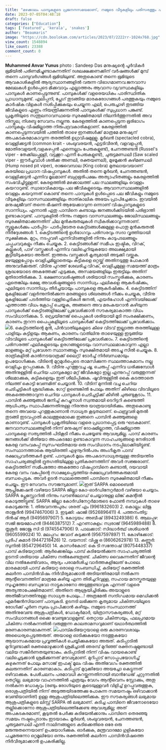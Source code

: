 ```yaml
---
title: "മഴക്കാലം പാമ്പുകളുടെ പ്രജനനസമയമാണ്, നമ്മുടെ വീടുകളിലും പരിസരത്തും പാമ്പുകളെ കാണുവാൻ സാധ്യത കൂടുതലാണ്, എന്തൊക്കെ മുൻകരുതലുകൾ എടുക്കാം ?"
date: 2023-07-05T04:48:18
draft: false
categories: ["Education"]
tags: ['Featured', 'kerala', 'snakes']
author: "Beaumaris"
image: "https://cdn.boolokam.com/articles/2023/07/2222rr-1024x768.jpg"
view_count: 1548894
like_count: 23388
comment_count: 0
---
```


**Muhammed Anvar Yunus** photo : Sandeep Das മനുഷ്യന്റെ പൂർവികർ ഭൂമിയിൽ പരിണമിച്ചുണ്ടാകുന്നതിന് ദശലക്ഷക്കണക്കിന് വർഷങ്ങൾക്ക് മുമ്പ് തന്നെ പാമ്പുവർഗങ്ങൾ ഭൂമിയിലുണ്ട്. അതുകൊണ്ട് തന്നെ ഭൂമിയുടെ ആവകാശികളിൽ ആദ്യസ്ഥാനങ്ങളിൽ വരുന്ന വിഭാഗമാണവ.ജനവാസ മേഖലകൾ ഉൾപ്പെടെ മിക്കവാറും എല്ലാത്തരം ആവാസ വ്യവസ്ഥകളിലും പാമ്പുകൾ കാണപ്പെടുന്നുണ്ട്. പാമ്പുകൾക്ക് വളരെയധികം പാരിസ്ഥിതിക പ്രാധാന്യമുണ്ട്. എലിപ്പനി, പ്ലേഗ് തുടങ്ങിയ മാരകരോഗങ്ങൾ പരത്തുകയും നമ്മുടെ കാർഷിക വിളകൾ നശിപ്പിക്കുകയും ചെയ്യുന്ന എലി, പെരുച്ചാഴി തുടങ്ങിയ ജീവികളുടെ എണ്ണം നിയന്ത്രിക്കുന്നതിൽ പാമ്പുകൾക്ക് സുപ്രധാന പങ്കുണ്ട്. പ്രകൃതിയുടെ സന്തുലനാവസ്ഥയെ സുരക്ഷിതമായി നിലനിർത്തുന്നതിൽ അവ നിസ്തുല, നിശബ്ദ സേവനം നല്കുന്നു. കേരളത്തിൽ കാണപ്പെടുന്ന ഭൂരിഭാഗം പാമ്പുകളും വിഷമില്ലാത്ത നിരുപദ്രവകാരികളാണ്. കേരളത്തിൽ കാണപ്പെടുന്നവയിൽ പത്തിൽ താഴെ ഇനങ്ങൾക്ക് മാത്രമേ മനുഷ്യന് അപകടകരമാകാവുന്ന തരത്തിൽ ഉഗ്രവിഷമുള്ളൂ. മൂർഖൻ (spectacled cobra), വെള്ളിക്കട്ടൻ (common krait - ശംഖുവരയൻ, എട്ടടിവീരൻ, വളവളപ്പൻ, മോതിരവളയൻ,വളകഴപ്പൻ എന്നെല്ലാം പേരുകളുണ്ട്), ചേനത്തണ്ടൻ (Russel's viper - തേക്കിലപ്പുള്ളി, വട്ടക്കൂറ എന്നീ പേരുകളുണ്ട്), ചുരുട്ടമണ്ഡലി (Saw scaled viper - ഈർച്ചവാൾ ശൽക്ക അണലി, രക്തയണലി), മുഴമൂക്കൻ കുഴിമണ്ഡലി (Hump nosed pit viper), രാജവെമ്പാല (King cobra) മുതലായവയാണ് കരയിലെ പ്രധാന വിഷപ്പാമ്പുകൾ. അതിൽ തന്നെ മൂർഖൻ, ചേനത്തണ്ടൻ, വെള്ളിക്കട്ടൻ എന്നിവ മൂലമാണ് ബഹുഭൂരിപക്ഷം അത്യാഹിതങ്ങളും കേരളത്തിൽ സംഭവിച്ചിട്ടുള്ളത്. കേരളത്തിൽ മഴക്കാലത്ത് പല സ്ഥലങ്ങളിലും വെള്ളം കയറാറുണ്ട്. സ്വാഭാവികമായും പല ജീവികളുടെയും ആവാസസ്ഥലങ്ങളിൽ വെള്ളം കയറുന്നത് കൊണ്ട് തന്നെ പാമ്പുകൾ ഉൾപ്പെടെ പല ജീവികളും നമ്മുടെ വീടുകളിലും വാസസ്ഥലങ്ങളിലും താത്കാലിക അഭയം പ്രാപിച്ചേക്കാം. ഇവയിൽ മനുഷ്യജീവന് തന്നെ ഭീഷണി ആയേക്കാവുന്ന ഒന്നാണ് വിഷപ്പാമ്പുകളുടെ സാന്നിധ്യം. എന്നാൽ ഏതു പാമ്പിനെ കണ്ടാലും ജനങ്ങൾക്കിടയിൽ പരിഭ്രാന്തി ഉണ്ടാകാറുണ്ട്. പാമ്പുകളിൽ നിന്നും നമ്മുടെ വാസസ്ഥലങ്ങളും ജോലിസ്ഥലങ്ങളും സുരക്ഷിതമാക്കുന്നതിന് ചില മുൻകരുതലുകൾ സ്വീകരിക്കാവുന്നതാണ്. [](https://cdn.boolokam.com/articles/2023/07/2222rr.jpg)സ്കൂളുകൾക്കും പാർപ്പിട- പാർപ്പിടേതര കെട്ടിടങ്ങൾക്കുമുള്ള പൊതു മുൻകരുതൽ നിർദ്ദേശങ്ങൾ: 1\. കെട്ടിടത്തിന്റെ ഉൾഭാഗവും പരിസരവും സദാ വൃത്തിയായി സൂക്ഷിക്കുക. മുറ്റം, നടപ്പുവഴി എന്നിവിടങ്ങളിൽ നിന്നും കാടുപടലങ്ങളും ചപ്പുചവറുകളും നീക്കം ചെയ്യുക. 2\. കെട്ടിടങ്ങൾക്ക് സമീപം ഇഷ്ടിക, വിറക്, കല്ലുകൾ, പാഴ് വസ്തുക്കൾ എന്നിവ വലിച്ചെറിയുകയോ അലക്ഷ്യമായി കൂട്ടിയിടുകയോ അരുത്. ഇത്തരം വസ്തുക്കൾ കൃത്യമായി അടുക്കി വയ്ക്കുക. മഴയുള്ളപ്പോഴും വെളിച്ചമില്ലാതെയും കുട്ടികളെ ഒറ്റയ്ക്ക് അതിനടുത്തു പോകാൻ അനുവദിക്കരുത്. വീടിനു പുറത്ത് ശേഖരിച്ച വിറക്, വെളിച്ചമുള്ള സമയത്ത് മാത്രം ശ്രദ്ധയോടെ അകത്തേക്ക് എടുക്കുക, അസമയങ്ങളിലും ഇരുട്ടിലും അതിന് മുതിരാതിരിക്കുക. 3\. ഭക്ഷണാവശിഷ്ടങ്ങൾ ശരിയായി സംസ്കരിക്കുക, കാരണം ഏതെങ്കിലും ഭക്ഷ്യ അവശിഷ്ടങ്ങളുടെ സാന്നിധ്യം എലികളെ ആകർഷിക്കും, എലിയുടെ സാന്നിധ്യം തീർച്ചയായും പാമ്പുകളെ ആകർഷിക്കും. 4\. കെട്ടിടത്തിന് മുകളിലേക്ക് വളർന്നുനിൽക്കുന്ന മരങ്ങളുടെ ശിഖരങ്ങൾ നീക്കം ചെയ്യുക, വീടിനു മുകളിലേക്ക് പടർത്തിയ വള്ളിച്ചെടികൾ ജനൽ, എയർഹോൾ എന്നിവയിലേക്ക് എത്താത്ത വിധം ക്രോപ്പ് ചെയ്യുക, അങ്ങനെ അവ മരംകയറാൻ കഴിയുന്ന പാമ്പുകൾക്ക് കെട്ടിടങ്ങളിലേക്ക് പ്രവേശിക്കാൻ സൗകര്യമാകാത്ത വിധം സംവിധാനിക്കുക. 5\. ഡ്രെയിനേജ് പൈപ്പുകൾ ശരിയായി മൂടി സംരക്ഷിക്കണം, കാരണം തുറന്ന പൈപ്പുകളിലൂടെ പാമ്പുകൾക്ക് കെട്ടിടത്തിലേക്ക് പ്രവേശിക്കാം. [![](https://cdn.boolokam.com/articles/2023/07/ddddddd.jpg)](https://cdn.boolokam.com/articles/2023/07/ddddddd.jpg)6\. കെട്ടിടത്തിന്റെ മുൻ, പിൻവാതിലുകളുടെ കീഴെ വിടവ് ഇല്ലാത്ത തരത്തിലുള്ള പാളിയും കട്ടിളയും ആകണം, കാരണം വാതിലിനു താഴെയുള്ള ഇടുങ്ങിയ വിടവിലൂടെ പാമ്പുകൾക്ക് കെട്ടിടത്തിലേക്ക് പ്രവേശിക്കാം. 7\. കെട്ടിടത്തിന്റെ പരിസരത്ത് എലികളുടെയും ഉരഗങ്ങളുടെയും വാസസ്ഥലമാകാവുന്ന എല്ലാ മാളങ്ങളും മറ്റ് പ്രവേശന സ്ഥാനങ്ങളും സുരക്ഷിതമായി അടച്ചു സീൽ ചെയ്യുക. 8\. രാത്രികളിൽ കാൽനടയാത്രക്ക് ലൈറ്റ്/ ടോർച്ച് നിർബന്ധമായും ഉപയോഗിക്കുക. വീടിന്റെ മുറ്റമുൾപ്പെടെ താമസിക്കുന്ന സ്ഥലത്താകമാനം നല്ല വെളിച്ചം ഉറപ്പാക്കുക. 9\. വീടിനു പുറത്തുവച്ച ഷൂ, ചെരുപ്പ് എന്നിവ ധരിക്കുമ്പോൾ അതിനുള്ളിൽ ചെറിയ പാമ്പുകളോ മറ്റ് ജീവികളോ ഇല്ല എന്നുറപ്പ് വരുത്തുന്നത് ശീലമാക്കുക, കുട്ടികളെയും ഇത് ശീലിപ്പിക്കുക. ഷൂവിനുള്ളിൽ കൈ കടത്താതെ നിലത്ത് കൊട്ടി വേണമിത് ചെയ്യാൻ. 10\. വീടിന് മുന്നിൽ വച്ച ചെറിയ ചെടിച്ചട്ടികൾ ശ്രദ്ധിക്കുക. ഗേറ്റ് ഉണ്ടെങ്കിൽ പോലും അതിന് കീഴിലെ വിടവിലൂടെ അകത്തെത്താവുന്ന ചെറിയ പാമ്പുകൾ ചെടിച്ചട്ടിക്ക് കീഴിൽ ചുരുണ്ടുകൂടാം. 11\. പാമ്പിൻ കുഞ്ഞുങ്ങൾ ജനിച്ച് കുറച്ചുനാൾ സ്വന്തമായി ടെറിട്ടറി കണ്ടെത്തി ആധിപത്യം സ്ഥാപിക്കുന്നതിനുള്ള നിരന്തര യാത്രയായിരിക്കും. അതുകൊണ്ടു തന്നെ അവയെ പുറത്തുകാണാൻ സാധ്യത കൂടുതലാണ്. ഫെബ്രുവരി മുതൽ തുടങ്ങി ഇടവപ്പാതി കാലത്തുമൊക്കെ ഇങ്ങനെ പാമ്പിൻ കുഞ്ഞുങ്ങളെ കാണാറുണ്ട്. പാമ്പുകൾ പ്രകൃതിയിലെ വളരെ പ്രധാനപ്പെട്ട ഒരു ഘടകമാണ്. ജനവാസസ്ഥലങ്ങളിൽ നിന്ന് മനുഷ്യന് ദോഷമില്ലാത്ത, വിഷമില്ലാത്ത പാമ്പുകളെ സത്യത്തിൽ പിടികൂടി നീക്കം ചെയ്യേണ്ട ആവശ്യമില്ല. പാമ്പ് കാരണം ജനങ്ങൾക്ക് ഭീതിയോ അപകടമോ ഉണ്ടാകാവുന്ന സാഹചര്യങ്ങളെ നേരിടാൻ കേരള വനംവകുപ്പ് സുസംഘടിതമായ ഒരു സംവിധാനം നടപ്പിലാക്കിയിട്ടുണ്ട്. സംസ്ഥാനത്താകെ ആയിരത്തി എഴുനൂറിൽപരം അംഗീകൃത പാമ്പ് രക്ഷാപ്രവർത്തകർ ഉണ്ട്. പാമ്പുകൾ മൂലം അപകടസാധ്യതയുള്ള അടിയന്തിര സാഹചര്യങ്ങളിൽ ദ്രുതഗതിയിലുള്ള പ്രതികരണത്തിന് അവർ സജ്ജരാണ്. കെട്ടിടത്തിന് സമീപത്തോ അകത്തോ വിഷപ്പാമ്പിനെ കണ്ടാൽ, ദയവായി കേരള വനം വകുപ്പിന്റെ സാക്ഷ്യപ്പെടുത്തിയ രക്ഷാപ്രവർത്തകരുമായി ബന്ധപ്പെടുക. അവർ ഉടൻ സ്ഥലത്തെത്തി പാമ്പിനെ സുരക്ഷിതമായി നീക്കം ചെയ്യും. ഈ സേവനം സൗജന്യമാണ്. [![](https://cdn.boolokam.com/articles/2023/07/dddffff-1.jpg)](https://cdn.boolokam.com/articles/2023/07/dddffff-1.jpg)ഇത് SARPA മൊബൈൽ ആപ്ലിക്കേഷൻ വഴിയോ SARPA ജില്ലാ കോ-ഓർഡിനേറ്റർമാർ വഴിയോ ചെയ്യാം. SARPA പ്ലേസ്റ്റോറിൽ നിന്നും ഡൗൺലോഡ് ചെയ്യാനുള്ള ലിങ്ക് കമന്റിൽ കൊടുത്തിട്ടുണ്ട്. SARPA ജില്ലാ കോർഡിനേറ്റർമാരുടെ ഫോൺ നമ്പറുകൾ താഴെ കൊടുക്കുന്നു: 1\. തിരുവനന്തപുരം: ശരത് എം (9961832603) 2\. കൊല്ലം: ലിജു താജുദീൻ (9947467006) 3\. ഇടുക്കി: ഷാജി (9526896411) 4\. പത്തനംതിട്ട: ദിൻഷ് ആർ (9495697907) 5\. കോട്ടയം: അബീഷ് (8943249386) 6\. ആലപ്പുഴ: സജി ജയമോഹൻ (9446387512) 7\. എറണാകുളം: സ്വരാജ് (9645989488) 8\. തൃശൂർ: ജോജു സി ടി (9745547906) 9\. പാലക്കാട്: സിദ്ധാർത്ഥ് ശശിധരൻ (9605599024) 10\. മലപ്പുറം: ജവാദ് കുടുക്കൻ (9567597897) 11\. കോഴിക്കോട്: പ്രദീപ് കുമാർ (9447218426) 12\. വയനാട്: വിഷ്ണു ഒ (8606262978) 13\. കണ്ണൂർ: സുനിൽ (8547296450) 14\. കാസർകോട്: കെ ടി സന്തോഷ് (8075448337) പാമ്പ് കടിയേറ്റാൽ: ആർക്കെങ്കിലും പാമ്പ് കടിയേൽക്കുന്ന സാഹചര്യത്തിൽ ഉടനടി ശരിയായ ചികിത്സ നല്‍കേണ്ടതുണ്ട്. ചികിത്സ വൈകുന്നതിന് ജീവന്റെ വില നൽകേണ്ടിവരാം, ആദ്യം പരാമര്‍ശിച്ച വാർത്തകളിലേത് പോലെ. മാരകമായി പാമ്പ് കടിയേറ്റ ഒരാളെ സംബന്ധിച്ച്, കടിയേറ്റ് രക്തത്തിൽ കലര്‍ന്ന പാമ്പിൻവിഷം നിർവീര്യമാക്കാൻ അടിയന്തിരമായി നൽകുന്ന ആന്റിവെനത്തിന് മാത്രമേ കഴിയൂ എന്ന തിരിച്ചറിവുള്ള, സഹായ മനസ്കതയുള്ള സുഹൃത്തോ ബന്ധുവോ നാട്ടുകാരനോ അടുത്തുണ്ടാവുക എന്നത് വളരെ അത്യന്താപേക്ഷിതമാണ്. അതിനെ ആശ്രയിച്ചിരിക്കും അയാളുടെ അതിജീവനത്തിനുള്ള സാധ്യത പോലും...! അത്രമേൽ സന്ദിഗ്ധമായ മെഡിക്കൽ എമർജൻസിയാണ് പാമ്പുകടി. ഉടനടി ലഭിക്കുന്ന കൃത്യമായ ചികിത്സയിലൂടെ രോഗിക്ക് പൂര്‍ണ സുഖം പ്രാപിക്കാൻ കഴിയും. നമ്മുടെ സംസ്ഥാനത്ത് അതിനുവേണ്ട ആശുപത്രികൾ, ഡോക്ടർമാർ, യിത്രാസൗകര്യങ്ങൾ, മറ്റ് സംവിധാനങ്ങൾ ഒക്കെ വേണ്ടുവോളമുണ്ട്. തെറ്റായ ചികിത്സയും, ഫലപ്രദമായ ചികിത്സ നല്‍കുന്നതിൽ വരുത്തുന്ന കാലതാമസവുമാണ് യഥാര്‍ത്ഥത്തിൽ മരണകാരണമാകുന്നത്. [![](https://cdn.boolokam.com/articles/2023/07/dqdffff-1024x766.jpg)](https://cdn.boolokam.com/articles/2023/07/dqdffff.jpg)പാമ്പ്കടിയേറ്റയാളെ ഒരു കാരണവശാലും അധൈര്യപ്പെടുത്തരുത്. അയാളെ ഓടിക്കുകയോ നടത്തുകയോ ആയാസകരമായ പ്രവൃത്തികൾ ചെയ്യിക്കുകയോ അരുത്. കടിപ്പാടിൽ മുറിവുണ്ടാക്കി രക്തമൊഴുക്കാൻ ശ്രമിച്ചാൽ ഞരമ്പ് മുറിഞ്ഞ് രക്തനഷ്ടമുണ്ടായി വലിയ സങ്കീര്‍ണതയുണ്ടാകും. കടിപ്പാടിൽ നിന്ന് വിഷം വായകൊണ്ട് വലിച്ചെടുക്കാൻ ശ്രമിക്കുന്നത് മൗഢ്യമാണ്. മുറിപ്പാട് സോപ്പുപയോഗിച്ച് കഴുകുന്നത് പോലും മസാജ് ഇഫക്ട് മൂലം വിഷം അതിവേഗം രക്തത്തിൽ കലരുന്നതിന് കാരണമാകാം. കടിപ്പാട് മുറുക്കിയോ അയച്ചോ കെട്ടുന്നത് ഒഴിവാക്കുക. പേശീചലനം പരമാവധി കുറയ്ക്കുന്നതിനായി ബാൻഡേജ് ചുറ്റുന്നതിൽ തെറ്റില്ല. ലഭ്യമായ വാഹനത്തിൽ എത്രയും വേഗം ആന്റിവെനം സ്റ്റോക്കും, അതു നൽകുന്ന ഡോക്ടറും (രണ്ടും രോഗിയുടെ കൂടെയുള്ളവർ വിളിച്ച് ഉറപ്പുവരുത്തുക, ഒരാശുപത്രിയിൽ നിന്ന് അടുത്തയിടത്തേക്കു പോകുന്ന സമയനഷ്ടം ഒഴിവാക്കാൻ വേണ്ടിയാണിത്) ഉള്ള ആശുപത്രിയിലെത്തിക്കുക. ഈ സൗകര്യങ്ങൾ ലഭ്യമായ ആശുപത്രികളുടെ ലിസ്റ്റ് SARPA ൽ ലഭ്യമാണ്. കടിച്ച പാമ്പിനെ ജീവനോടെയോ തല്ലിക്കൊന്നോ ആശുപത്രിയിലെത്തിക്കേണ്ട ആവശ്യമില്ല; അത് അപകടകരമാണ്, കൂടുതൽ പേർക്കു കടിയേൽക്കാനും പാമ്പിനെ തെരഞ്ഞു സമയം നഷ്ടപ്പെടാനും ഇടയാകും. മൂർഖൻ, ശംഖുവരയൻ, ചേനത്തണ്ടൻ, ചുരുട്ടമണ്ഡലി എന്നീ നാലിനങ്ങളുടെ കടിക്കെതിരെ ഒരേ ഒരു മരുന്നുതന്നെയാണ് ഉപയോഗിക്കുക. ഓർക്കുക, മന്ത്രവാദമോ ഗുളികയോ പച്ചമരുന്നോ ഒറ്റമൂലിയോ ഒന്നും രക്തത്തിൽ കലര്‍ന്ന പാമ്പിൻവിഷത്തെ നിർവീര്യമാക്കാൻ ഉപകരിക്കില്ല.
